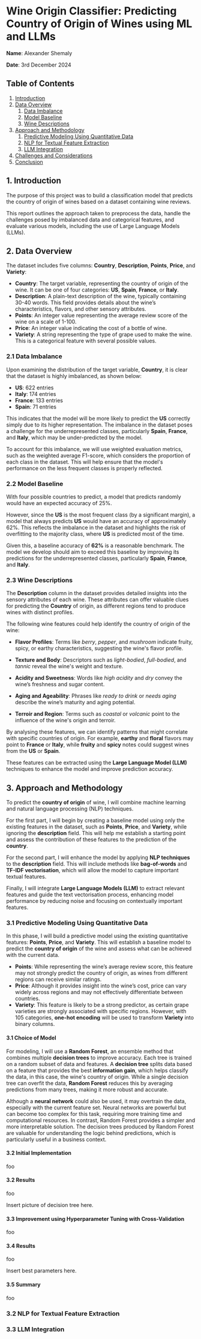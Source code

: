 # Wine Origin Classifier: Predicting Country of Origin of Wines using ML and LLMs

**Name**: Alexander Shemaly

**Date**: 3rd December 2024

## Table of Contents
1. [Introduction](#1-introduction)
2. [Data Overview](#2-data-overview)
   1. [Data Imbalance](#21-data-imbalance)
   2. [Model Baseline](#22-model-baseline)
   3. [Wine Descriptions](#23-wine-descriptions)
3. [Approach and Methodology](#3-approach-and-methodology)
   1. [Predictive Modeling Using Quantitative Data](#31-predictive-modeling-using-quantitative-data)
   2. [NLP for Textual Feature Extraction](#32-nlp-for-textual-feature-extraction)
   3. [LLM Integration](#33-llm-integration)
4. [Challenges and Considerations](#4-challenges-and-considerations)
5. [Conclusion](#5-conclusion)

## 1. Introduction

The purpose of this project was to build a classification model that predicts
the country of origin of wines based on a dataset containing wine reviews.

This report outlines the approach taken to preprocess the data, handle the challenges posed by imbalanced data and categorical features, and evaluate various models, including the  use of Large Language Models (LLMs).

## 2. Data Overview

The dataset includes five columns: **Country**, **Description**, **Points**, **Price**, and **Variety**:

- **Country**: The target variable, representing the country of origin of the wine. It can be one of four categories: **US**, **Spain**, **France**, or **Italy**.
- **Description**: A plain-text description of the wine, typically containing 30-40 words. This field provides details about the wine’s characteristics, flavors, and other sensory attributes.
- **Points**: An integer value representing the average review score of the wine on a scale of 1-100.
- **Price**: An integer value indicating the cost of a bottle of wine.
- **Variety**: A string representing the type of grape used to make the wine. This is a categorical feature with several possible values.

### 2.1 Data Imbalance

Upon examining the distribution of the target variable, **Country**, it is clear that the dataset is highly imbalanced, as shown below:

- **US**: 622 entries
- **Italy**: 174 entries
- **France**: 133 entries
- **Spain**: 71 entries

This indicates that the model will be more likely to predict the **US** correctly simply due to its higher representation. The imbalance in the dataset poses a challenge for the underrepresented classes, particularly **Spain**, **France**, and **Italy**, which may be under-predicted by the model.

To account for this imbalance, we will use weighted evaluation metrics, such as the weighted average F1-score, which considers the proportion of each class in the dataset. This will help ensure that the model's performance on the less frequent classes is properly reflected.

### 2.2 Model Baseline

With four possible countries to predict, a model that predicts randomly would have an expected accuracy of 25%.

However, since the **US** is the most frequent class (by a significant margin), a model that always predicts **US** would have an accuracy of approximately 62%. This reflects the imbalance in the dataset and highlights the risk of overfitting to the majority class, where **US** is predicted most of the time.

Given this, a baseline accuracy of **62%** is a reasonable benchmark. The model we develop should aim to exceed this baseline by improving its predictions for the underrepresented classes, particularly **Spain**, **France**, and **Italy**.

### 2.3 Wine Descriptions

The **Description** column in the dataset provides detailed insights into the sensory attributes of each wine. These attributes can offer valuable clues for predicting the **Country** of origin, as different regions tend to produce wines with distinct profiles.

The following wine features could help identify the country of origin of the wine:

- **Flavor Profiles**: Terms like *berry*, *pepper*, and *mushroom* indicate fruity, spicy, or earthy characteristics, suggesting the wine's flavor profile.

- **Texture and Body**: Descriptors such as *light-bodied*, *full-bodied*, and *tannic* reveal the wine's weight and texture.

- **Acidity and Sweetness**: Words like *high acidity* and *dry* convey the wine’s freshness and sugar content.

- **Aging and Ageability**: Phrases like *ready to drink* or *needs aging* describe the wine’s maturity and aging potential.

- **Terroir and Region**: Terms such as *coastal* or *volcanic* point to the influence of the wine's origin and terroir.


By analysing these features, we can identify patterns that might correlate with specific countries of origin. For example, **earthy** and **floral** flavors may point to **France** or **Italy**, while **fruity** and **spicy** notes could suggest wines from the **US** or **Spain**.

These features can be extracted using the **Large Language Model (LLM)** techniques to enhance the model and improve prediction accuracy.



## 3. Approach and Methodology

To predict the **country of origin** of wine, I will combine machine learning and natural language processing (NLP) techniques.

For the first part, I will begin by creating a baseline model using only the existing features in the dataset, such as **Points**, **Price**, and **Variety**, while ignoring the **description** field. This will help me establish a starting point and assess the contribution of these features to the prediction of the **country**.

For the second part, I will enhance the model by applying **NLP techniques** to the **description** field. This will include methods like **bag-of-words** and **TF-IDF vectorisation**, which will allow the model to capture important textual features. 


Finally, I will integrate **Large Language Models (LLM)** to extract relevant features and guide the text vectorisation process, enhancing model performance by reducing noise and focusing on contextually important features.

### 3.1 Predictive Modeling Using Quantitative Data

In this phase, I will build a predictive model using the existing quantitative features: **Points**, **Price**, and **Variety**. This will establish a baseline model to predict the **country of origin** of the wine and assess what can be achieved with the current data.

- **Points**: While representing the wine’s average review score, this feature may not strongly predict the country of origin, as wines from different regions can receive similar ratings.
- **Price**: Although it provides insight into the wine’s cost, price can vary widely across regions and may not effectively differentiate between countries.
- **Variety**: This feature is likely to be a strong predictor, as certain grape varieties are strongly associated with specific regions. However, with 105 categories, **one-hot encoding** will be used to transform **Variety** into binary columns.

#### 3.1 Choice of Model

For modeling, I will use a **Random Forest**, an ensemble method that combines multiple **decision trees** to improve accuracy. Each tree is trained on a random subset of data and features. A **decision tree** splits data based on a feature that provides the best **information gain**, which helps classify the data, in this case, the wine's country of origin. While a single decision tree can overfit the data, **Random Forest** reduces this by averaging predictions from many trees, making it more robust and accurate.

Although a **neural network** could also be used, it may overtrain the data, especially with the current feature set. Neural networks are powerful but can become too complex for this task, requiring more training time and computational resources. In contrast, Random Forest provides a simpler and more interpretable solution. The decision trees produced by Random Forest are valuable for understanding the logic behind predictions, which is particularly useful in a business context.

#### 3.2 Initial Implementation

foo

#### 3.2 Results

foo

Insert picture of decision tree here.

#### 3.3 Improvement using Hyperparameter Tuning with Cross-Validation

foo

#### 3.4 Results

foo

Insert best parameters here.

#### 3.5 Summary

foo


### 3.2 NLP for Textual Feature Extraction

### 3.3 LLM Integration